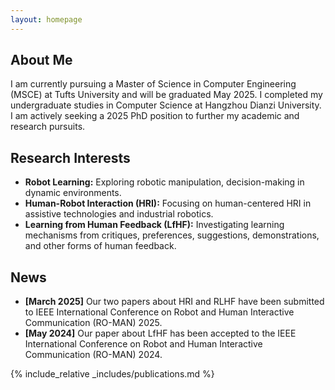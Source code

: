 ```yaml
---
layout: homepage
---
```


## About Me

I am currently pursuing a Master of Science in Computer Engineering (MSCE) at Tufts University and will be graduated May 2025. I completed my undergraduate studies in Computer Science at Hangzhou Dianzi University. I am actively seeking a 2025 PhD position to further my academic and research pursuits.

## Research Interests
- **Robot Learning:** Exploring robotic manipulation, decision-making in dynamic environments.
- **Human-Robot Interaction (HRI):** Focusing on human-centered HRI in assistive technologies and industrial robotics.
- **Learning from Human Feedback (LfHF):** Investigating learning mechanisms from critiques, preferences, suggestions, demonstrations, and other forms of human feedback.
## News

- **[March 2025]** Our two papers about HRI and RLHF have been submitted to IEEE International Conference on Robot and Human Interactive Communication (RO-MAN) 2025.
- **[May 2024]** Our paper about LfHF has been accepted to the IEEE International Conference on Robot and Human Interactive Communication (RO-MAN) 2024.

{% include_relative _includes/publications.md %}

<!-- {% include_relative _includes/services.md %} -->
